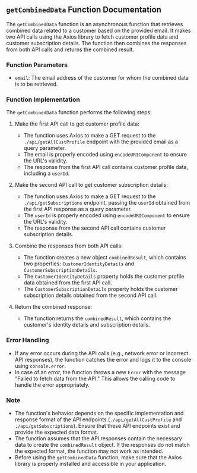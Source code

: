 ## `getCombinedData` Function Documentation

The `getCombinedData` function is an asynchronous function that retrieves combined data related to a customer based on the provided email. It makes two API calls using the Axios library to fetch customer profile data and customer subscription details. The function then combines the responses from both API calls and returns the combined result.

### Function Parameters

- `email`: The email address of the customer for whom the combined data is to be retrieved.

### Function Implementation

The `getCombinedData` function performs the following steps:

1. Make the first API call to get customer profile data:
   - The function uses Axios to make a GET request to the `./api/getAllCustProfile` endpoint with the provided email as a query parameter.
   - The email is properly encoded using `encodeURIComponent` to ensure the URL's validity.
   - The response from the first API call contains customer profile data, including a `userId`.

2. Make the second API call to get customer subscription details:
   - The function uses Axios to make a GET request to the `./api/getSubscriptions` endpoint, passing the `userId` obtained from the first API response as a query parameter.
   - The `userId` is properly encoded using `encodeURIComponent` to ensure the URL's validity.
   - The response from the second API call contains customer subscription details.

3. Combine the responses from both API calls:
   - The function creates a new object `combinedResult`, which contains two properties: `CustomerIdentityDetails` and `CustomerSubscriptionDetails`.
   - The `CustomerIdentityDetails` property holds the customer profile data obtained from the first API call.
   - The `CustomerSubscriptionDetails` property holds the customer subscription details obtained from the second API call.

4. Return the combined response:
   - The function returns the `combinedResult`, which contains the customer's identity details and subscription details.

### Error Handling

- If any error occurs during the API calls (e.g., network error or incorrect API responses), the function catches the error and logs it to the console using `console.error`.
- In case of an error, the function throws a new `Error` with the message "Failed to fetch data from the API." This allows the calling code to handle the error appropriately.

### Note

- The function's behavior depends on the specific implementation and response format of the API endpoints (`./api/getAllCustProfile` and `./api/getSubscriptions`). Ensure that these API endpoints exist and provide the expected data format.
- The function assumes that the API responses contain the necessary data to create the `combinedResult` object. If the responses do not match the expected format, the function may not work as intended.
- Before using the `getCombinedData` function, make sure that the Axios library is properly installed and accessible in your application.